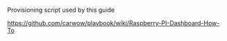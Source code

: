Provisioning script used by this guide

https://github.com/carwow/playbook/wiki/Raspberry-PI-Dashboard-How-To
